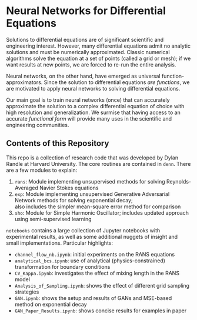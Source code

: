 # Neural Networks for Differential Equations

Solutions to differential equations are of significant scientific and engineering interest. However,
many differential equations admit no analytic solutions and must be numerically approximated. Classic
numerical algorithms solve the equation at a set of points (called a grid or mesh); if we want results
at new points, we are forced to re-run the entire analysis.

Neural networks, on the other hand, have emerged as universal function-approximators. Since the solution
to differential equations *are functions*, we are motivated to apply neural networks to solving differential
equations.

Our main goal is to train neural networks (once) that can accurately approximate the solution to a complex
differential equation of choice with high resolution and generalization. We surmise that having access to an
accurate *functional form* will provide many uses in the scientific and engineering communities.

## Contents of this Repository

This repo is a collection of research code that was developed by Dylan Randle at Harvard University. The core
routines are contained in `denn`. There are a few modules to explain:
1. `rans`: Module implementing unsupervised methods for solving Reynolds-Averaged Navier Stokes equations
2. `exp`: Module implementing unsupervised Generative Adversarial Network methods for solving exponential decay; \
also includes the simpler mean-square error method for comparison
3. `sho`: Module for Simple Harmonic Oscillator; includes updated approach using semi-supervised learning

`notebooks` contains a large collection of Jupyter notebooks with experimental results, as well as some additional nuggets of insight and small implementations. Particular highlights:
- `channel_flow_nb.ipynb`: initial experiments on the RANS equations
- `analytical_bcs.ipynb`: use of analytical (physics-constrained) transformation for boundary conditions
- `CV_Kappa.ipynb`: investigates the effect of mixing length in the RANS model
- `Analysis_of_Sampling.ipynb`: shows the effect of different grid sampling strategies
- `GAN.ipynb`: shows the setup and results of GANs and MSE-based method on exponential decay
- `GAN_Paper_Results.ipynb`: shows concise results for examples in paper
